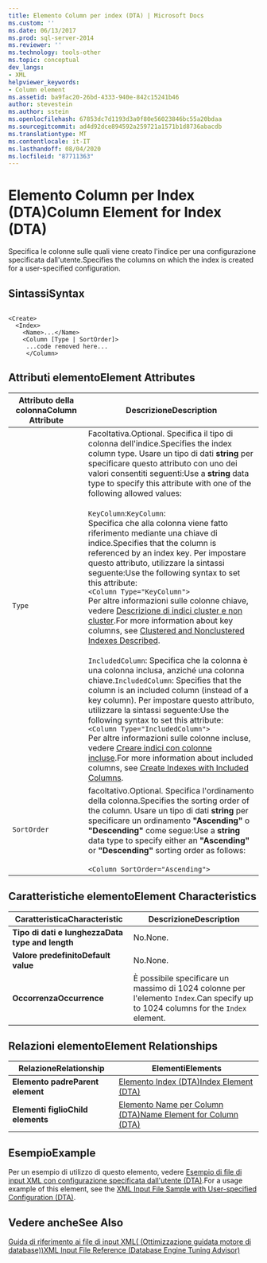 ```yaml
---
title: Elemento Column per index (DTA) | Microsoft Docs
ms.custom: ''
ms.date: 06/13/2017
ms.prod: sql-server-2014
ms.reviewer: ''
ms.technology: tools-other
ms.topic: conceptual
dev_langs:
- XML
helpviewer_keywords:
- Column element
ms.assetid: ba9fac20-26bd-4333-940e-842c15241b46
author: stevestein
ms.author: sstein
ms.openlocfilehash: 67853dc7d1193d3a0f80e56023846bc55a20bdaa
ms.sourcegitcommit: ad4d92dce894592a259721a1571b1d8736abacdb
ms.translationtype: MT
ms.contentlocale: it-IT
ms.lasthandoff: 08/04/2020
ms.locfileid: "87711363"
---
```

# <a name="column-element-for-index-dta"></a><span data-ttu-id="53e14-102">Elemento Column per Index (DTA)</span><span class="sxs-lookup"><span data-stu-id="53e14-102">Column Element for Index (DTA)</span></span>
  <span data-ttu-id="53e14-103">Specifica le colonne sulle quali viene creato l'indice per una configurazione specificata dall'utente.</span><span class="sxs-lookup"><span data-stu-id="53e14-103">Specifies the columns on which the index is created for a user-specified configuration.</span></span>  
  
## <a name="syntax"></a><span data-ttu-id="53e14-104">Sintassi</span><span class="sxs-lookup"><span data-stu-id="53e14-104">Syntax</span></span>  
  
```  
  
<Create>  
  <Index>  
    <Name>...</Name>  
    <Column [Type | SortOrder]>  
     ...code removed here...  
     </Column>  
```  
  
## <a name="element-attributes"></a><span data-ttu-id="53e14-105">Attributi elemento</span><span class="sxs-lookup"><span data-stu-id="53e14-105">Element Attributes</span></span>  
  
|<span data-ttu-id="53e14-106">Attributo della colonna</span><span class="sxs-lookup"><span data-stu-id="53e14-106">Column Attribute</span></span>|<span data-ttu-id="53e14-107">Descrizione</span><span class="sxs-lookup"><span data-stu-id="53e14-107">Description</span></span>|  
|----------------------|-----------------|  
|`Type`|<span data-ttu-id="53e14-108">Facoltativa.</span><span class="sxs-lookup"><span data-stu-id="53e14-108">Optional.</span></span> <span data-ttu-id="53e14-109">Specifica il tipo di colonna dell'indice.</span><span class="sxs-lookup"><span data-stu-id="53e14-109">Specifies the index column type.</span></span> <span data-ttu-id="53e14-110">Usare un tipo di dati **string** per specificare questo attributo con uno dei valori consentiti seguenti:</span><span class="sxs-lookup"><span data-stu-id="53e14-110">Use a **string** data type to specify this attribute with one of the following allowed values:</span></span><br /><br /> <span data-ttu-id="53e14-111">`KeyColumn`:</span><span class="sxs-lookup"><span data-stu-id="53e14-111">`KeyColumn`:</span></span><br />                  <span data-ttu-id="53e14-112">Specifica che alla colonna viene fatto riferimento mediante una chiave di indice.</span><span class="sxs-lookup"><span data-stu-id="53e14-112">Specifies that the column is referenced by an index key.</span></span> <span data-ttu-id="53e14-113">Per impostare questo attributo, utilizzare la sintassi seguente:</span><span class="sxs-lookup"><span data-stu-id="53e14-113">Use the following syntax to set this attribute:</span></span><br />`<Column Type="KeyColumn">`<br /><span data-ttu-id="53e14-114">Per altre informazioni sulle colonne chiave, vedere [Descrizione di indici cluster e non cluster](../../relational-databases/indexes/clustered-and-nonclustered-indexes-described.md).</span><span class="sxs-lookup"><span data-stu-id="53e14-114">For more information about key columns, see [Clustered and Nonclustered Indexes Described](../../relational-databases/indexes/clustered-and-nonclustered-indexes-described.md).</span></span><br /><br /> <span data-ttu-id="53e14-115">`IncludedColumn`: Specifica che la colonna è una colonna inclusa, anziché una colonna chiave.</span><span class="sxs-lookup"><span data-stu-id="53e14-115">`IncludedColumn`: Specifies that the column is an included column (instead of a key column).</span></span> <span data-ttu-id="53e14-116">Per impostare questo attributo, utilizzare la sintassi seguente:</span><span class="sxs-lookup"><span data-stu-id="53e14-116">Use the following syntax to set this attribute:</span></span><br />`<Column Type="IncludedColumn">`<br /><span data-ttu-id="53e14-117">Per altre informazioni sulle colonne incluse, vedere [Creare indici con colonne incluse](../../relational-databases/indexes/create-indexes-with-included-columns.md).</span><span class="sxs-lookup"><span data-stu-id="53e14-117">For more information about included columns, see [Create Indexes with Included Columns](../../relational-databases/indexes/create-indexes-with-included-columns.md).</span></span>|  
|`SortOrder`|<span data-ttu-id="53e14-118">facoltativo.</span><span class="sxs-lookup"><span data-stu-id="53e14-118">Optional.</span></span> <span data-ttu-id="53e14-119">Specifica l'ordinamento della colonna.</span><span class="sxs-lookup"><span data-stu-id="53e14-119">Specifies the sorting order of the column.</span></span> <span data-ttu-id="53e14-120">Usare un tipo di dati **string** per specificare un ordinamento **"Ascending"** o **"Descending"** come segue:</span><span class="sxs-lookup"><span data-stu-id="53e14-120">Use a **string** data type to specify either an **"Ascending"** or **"Descending"** sorting order as follows:</span></span><br /><br /> `<Column SortOrder="Ascending">`|  
  
## <a name="element-characteristics"></a><span data-ttu-id="53e14-121">Caratteristiche elemento</span><span class="sxs-lookup"><span data-stu-id="53e14-121">Element Characteristics</span></span>  
  
|<span data-ttu-id="53e14-122">Caratteristica</span><span class="sxs-lookup"><span data-stu-id="53e14-122">Characteristic</span></span>|<span data-ttu-id="53e14-123">Descrizione</span><span class="sxs-lookup"><span data-stu-id="53e14-123">Description</span></span>|  
|--------------------|-----------------|  
|<span data-ttu-id="53e14-124">**Tipo di dati e lunghezza**</span><span class="sxs-lookup"><span data-stu-id="53e14-124">**Data type and length**</span></span>|<span data-ttu-id="53e14-125">No.</span><span class="sxs-lookup"><span data-stu-id="53e14-125">None.</span></span>|  
|<span data-ttu-id="53e14-126">**Valore predefinito**</span><span class="sxs-lookup"><span data-stu-id="53e14-126">**Default value**</span></span>|<span data-ttu-id="53e14-127">No.</span><span class="sxs-lookup"><span data-stu-id="53e14-127">None.</span></span>|  
|<span data-ttu-id="53e14-128">**Occorrenza**</span><span class="sxs-lookup"><span data-stu-id="53e14-128">**Occurrence**</span></span>|<span data-ttu-id="53e14-129">È possibile specificare un massimo di 1024 colonne per l'elemento `Index`.</span><span class="sxs-lookup"><span data-stu-id="53e14-129">Can specify up to 1024 columns for the `Index` element.</span></span>|  
  
## <a name="element-relationships"></a><span data-ttu-id="53e14-130">Relazioni elemento</span><span class="sxs-lookup"><span data-stu-id="53e14-130">Element Relationships</span></span>  
  
|<span data-ttu-id="53e14-131">Relazione</span><span class="sxs-lookup"><span data-stu-id="53e14-131">Relationship</span></span>|<span data-ttu-id="53e14-132">Elementi</span><span class="sxs-lookup"><span data-stu-id="53e14-132">Elements</span></span>|  
|------------------|--------------|  
|<span data-ttu-id="53e14-133">**Elemento padre**</span><span class="sxs-lookup"><span data-stu-id="53e14-133">**Parent element**</span></span>|[<span data-ttu-id="53e14-134">Elemento Index &#40;DTA&#41;</span><span class="sxs-lookup"><span data-stu-id="53e14-134">Index Element &#40;DTA&#41;</span></span>](index-element-dta.md)|  
|<span data-ttu-id="53e14-135">**Elementi figlio**</span><span class="sxs-lookup"><span data-stu-id="53e14-135">**Child elements**</span></span>|[<span data-ttu-id="53e14-136">Elemento Name per Column &#40;DTA&#41;</span><span class="sxs-lookup"><span data-stu-id="53e14-136">Name Element for Column &#40;DTA&#41;</span></span>](name-element-for-column-dta.md)|  
  
## <a name="example"></a><span data-ttu-id="53e14-137">Esempio</span><span class="sxs-lookup"><span data-stu-id="53e14-137">Example</span></span>  
 <span data-ttu-id="53e14-138">Per un esempio di utilizzo di questo elemento, vedere [Esempio di file di input XML con configurazione specificata dall'utente &#40;DTA&#41;](xml-input-file-sample-with-user-specified-configuration-dta.md).</span><span class="sxs-lookup"><span data-stu-id="53e14-138">For a usage example of this element, see the [XML Input File Sample with User-specified Configuration &#40;DTA&#41;](xml-input-file-sample-with-user-specified-configuration-dta.md).</span></span>  
  
## <a name="see-also"></a><span data-ttu-id="53e14-139">Vedere anche</span><span class="sxs-lookup"><span data-stu-id="53e14-139">See Also</span></span>  
 [<span data-ttu-id="53e14-140">Guida di riferimento ai file di input XML&#40; (Ottimizzazione guidata motore di database)&#41;</span><span class="sxs-lookup"><span data-stu-id="53e14-140">XML Input File Reference &#40;Database Engine Tuning Advisor&#41;</span></span>](xml-input-file-reference-database-engine-tuning-advisor.md)  
  
  
